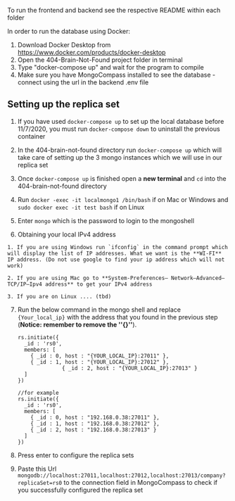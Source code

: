 To run the frontend and backend see the respective README within each folder

In order to run the database using Docker:

1. Download Docker Desktop from https://www.docker.com/products/docker-desktop
2. Open the 404-Brain-Not-Found project folder in terminal
3. Type "docker-compose up" and wait for the program to compile
4. Make sure you have MongoCompass installed to see the database - connect using the url in the backend .env file

  ## Setting up the replica set

  1. If you have used `docker-compose up` to set up the local database before 11/7/2020, you must run `docker-compose down` to uninstall the previous container

  2. In the 404-brain-not-found directory run `docker-compose up` which will take care of setting up the 3 mongo instances which we will use in our replica set

  3. Once `docker-compose up` is finished open a **new terminal** and `cd` into the 404-brain-not-found directory

  4. Run `docker -exec -it localmongo1 /bin/bash` if on Mac or Windows and `sudo docker exec -it test bash` if on Linux
  
  5. Enter `mongo` which is the password to login to the mongoshell

  6. Obtaining your local IPv4 address

    1. If you are using Windows run `ifconfig` in the command prompt which will display the list of IP addresses. What we want is the **WI-FI** IP address. (Do not use google to find your ip address which will not work)

    2. If you are using Mac go to **System-Preferences— Network—Advanced—TCP/IP—Ipv4 address** to get your IPv4 address

    3. If you are on Linux .... (tbd)

  7. Run the below command in the mongo shell and replace `{Your_local_ip}` with the address that you found in the previous step (**Notice: remember to remove the ''{}''**).

      ```shell
      rs.initiate({
        _id : 'rs0',
        members: [
          { _id : 0, host : "{YOUR_LOCAL_IP}:27011" },
          { _id : 1, host : "{YOUR_LOCAL_IP}:27012" },
                    { _id : 2, host : "{YOUR_LOCAL_IP}:27013" }
        ]
      })
      
      //for example 
      rs.initiate({
        _id : 'rs0',
        members: [
          { _id : 0, host : "192.168.0.38:27011" },
          { _id : 1, host : "192.168.0.38:27012" },
          { _id : 2, host : "192.168.0.38:27013" }
        ]
      })
      ```

  8. Press enter to configure the replica sets
  9. Paste this Url `mongodb://localhost:27011,localhost:27012,localhost:27013/company?replicaSet=rs0` to the connection field in MongoCompass to check if you successfully configured the replica set